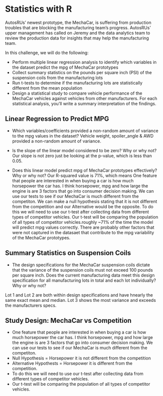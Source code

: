 # Statistics with R
AutosRUs’ newest prototype, the MechaCar, is suffering from production troubles that are blocking the manufacturing team’s progress. AutosRUs’ upper management has called on Jeremy and the data analytics team to review the production data for insights that may help the manufacturing team.

In this challenge, we will do the following:

- Perform multiple linear regression analysis to identify which variables in the dataset predict the mpg of MechaCar prototypes
- Collect summary statistics on the pounds per square inch (PSI) of the suspension coils from the manufacturing lots
- Run t-tests to determine if the manufacturing lots are statistically different from the mean population
- Design a statistical study to compare vehicle performance of the MechaCar vehicles against vehicles from other manufacturers. For each statistical analysis, you’ll write a summary interpretation of the findings.

## Linear Regression to Predict MPG

- Which variables/coefficients provided a non-random amount of variance to the mpg values in the dataset?
Vehicle weight, spoiler_angle & AWD provided a non-random amount of variance.

- Is the slope of the linear model considered to be zero? Why or why not?
Our slope is not zero just be looking at the p-value, which is less than 0.05.

- Does this linear model predict mpg of MechaCar prototypes effectively? Why or why not?
Our R-squared value is 71%, which means One feature that people are interested in when buying a car is how much horsepower the car has. I think horsepower, mpg and how large the engine is are 3 factors that go into consumer decision making. We can use our tests to see if our MechaCar is much different from the competiton. We can make a null hypothesis stating that it is not different from the competition and our Alternative would be the opposite. To do this we will need to use our t-test after collecting data from different types of competitor vehicles. Our t-test will be comparing the population of all types of competitor vehicles.roughly ~71% of the time the model will predict mpg values correctly. There are probably other factors that were not captured in the datasaet that contribute to the mpg variability of the MechaCar prototypes.

## Summary Statistics on Suspension Coils

- The design specifications for the MechaCar suspension coils dictate that the variance of the suspension coils must not exceed 100 pounds per square inch. Does the current manufacturing data meet this design specification for all manufacturing lots in total and each lot individually? Why or why not?

Lot 1 and Lot 2 are both within design specifications and have hnearly the same exact mean and median. Lot 3 shows the most variance and exceeds the manufacturers specs.

## Study Design: MechaCar vs Competition

- One feature that people are interested in when buying a car is how much horsepower the car has. I think horsepower, mpg and how large the engine is are 3 factors that go into consumer decision making. We can use our tests to see if our MechaCar is much different from the competiton. 
- Null Hypothesis = Horsepower it is not different from the competition 
- Alternative Hypothests = Horsepower it is different from the competition. 
- To do this we will need to use our t-test after collecting data from different types of competitor vehicles. 
- Our t-test will be comparing the population of all types of competitor vehicles.

